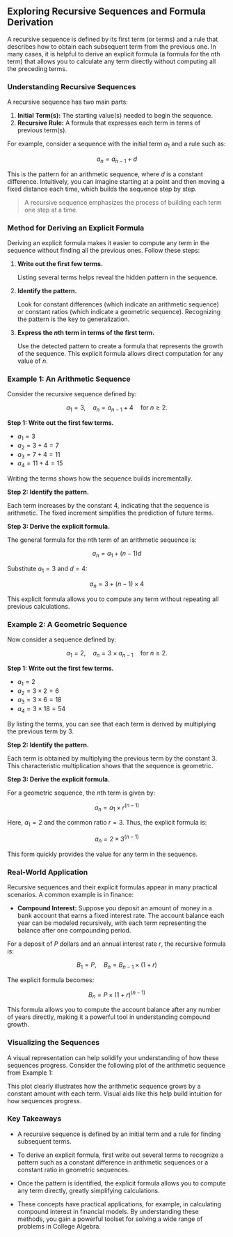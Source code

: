 ## Exploring Recursive Sequences and Formula Derivation

A recursive sequence is defined by its first term (or terms) and a rule that describes how to obtain each subsequent term from the previous one. In many cases, it is helpful to derive an explicit formula (a formula for the $n$th term) that allows you to calculate any term directly without computing all the preceding terms.

### Understanding Recursive Sequences

A recursive sequence has two main parts:

1. **Initial Term(s):** The starting value(s) needed to begin the sequence.
2. **Recursive Rule:** A formula that expresses each term in terms of previous term(s).

For example, consider a sequence with the initial term $a_1$ and a rule such as:

$$
a_n = a_{n-1} + d
$$

This is the pattern for an arithmetic sequence, where $d$ is a constant difference. Intuitively, you can imagine starting at a point and then moving a fixed distance each time, which builds the sequence step by step.

> A recursive sequence emphasizes the process of building each term one step at a time.

### Method for Deriving an Explicit Formula

Deriving an explicit formula makes it easier to compute any term in the sequence without finding all the previous ones. Follow these steps:

1. **Write out the first few terms.**

   Listing several terms helps reveal the hidden pattern in the sequence.

2. **Identify the pattern.**

   Look for constant differences (which indicate an arithmetic sequence) or constant ratios (which indicate a geometric sequence). Recognizing the pattern is the key to generalization.

3. **Express the $n$th term in terms of the first term.**

   Use the detected pattern to create a formula that represents the growth of the sequence. This explicit formula allows direct computation for any value of $n$.

### Example 1: An Arithmetic Sequence

Consider the recursive sequence defined by:

$$
a_1 = 3, \quad a_n = a_{n-1} + 4 \quad \text{for } n \geq 2.
$$

**Step 1: Write out the first few terms.**

- $a_1 = 3$
- $a_2 = 3 + 4 = 7$
- $a_3 = 7 + 4 = 11$
- $a_4 = 11 + 4 = 15$

Writing the terms shows how the sequence builds incrementally.

**Step 2: Identify the pattern.**

Each term increases by the constant $4$, indicating that the sequence is arithmetic. The fixed increment simplifies the prediction of future terms.

**Step 3: Derive the explicit formula.**

The general formula for the $n$th term of an arithmetic sequence is:

$$
a_n = a_1 + (n-1)d
$$

Substitute $a_1 = 3$ and $d = 4$:

$$
a_n = 3 + (n-1) \times 4
$$

This explicit formula allows you to compute any term without repeating all previous calculations.

### Example 2: A Geometric Sequence

Now consider a sequence defined by:

$$
a_1 = 2, \quad a_n = 3 \times a_{n-1} \quad \text{for } n \geq 2.
$$

**Step 1: Write out the first few terms.**

- $a_1 = 2$
- $a_2 = 3 \times 2 = 6$
- $a_3 = 3 \times 6 = 18$
- $a_4 = 3 \times 18 = 54$

By listing the terms, you can see that each term is derived by multiplying the previous term by $3$.

**Step 2: Identify the pattern.**

Each term is obtained by multiplying the previous term by the constant $3$. This characteristic multiplication shows that the sequence is geometric.

**Step 3: Derive the explicit formula.**

For a geometric sequence, the $n$th term is given by:

$$
a_n = a_1 \times r^{(n-1)}
$$

Here, $a_1 = 2$ and the common ratio $r = 3$. Thus, the explicit formula is:

$$
a_n = 2 \times 3^{(n-1)}
$$

This form quickly provides the value for any term in the sequence.

### Real-World Application

Recursive sequences and their explicit formulas appear in many practical scenarios. A common example is in finance:

- **Compound Interest:** Suppose you deposit an amount of money in a bank account that earns a fixed interest rate. The account balance each year can be modeled recursively, with each term representing the balance after one compounding period.

For a deposit of $P$ dollars and an annual interest rate $r$, the recursive formula is:

$$
B_1 = P, \quad B_n = B_{n-1} \times (1+r)
$$

The explicit formula becomes:

$$
B_n = P \times (1+r)^{(n-1)}
$$

This formula allows you to compute the account balance after any number of years directly, making it a powerful tool in understanding compound growth.

### Visualizing the Sequences

A visual representation can help solidify your understanding of how these sequences progress. Consider the following plot of the arithmetic sequence from Example 1:

<!-- tikzpicture -->

This plot clearly illustrates how the arithmetic sequence grows by a constant amount with each term. Visual aids like this help build intuition for how sequences progress.

### Key Takeaways

- A recursive sequence is defined by an initial term and a rule for finding subsequent terms.

- To derive an explicit formula, first write out several terms to recognize a pattern such as a constant difference in arithmetic sequences or a constant ratio in geometric sequences.

- Once the pattern is identified, the explicit formula allows you to compute any term directly, greatly simplifying calculations.

- These concepts have practical applications, for example, in calculating compound interest in financial models. By understanding these methods, you gain a powerful toolset for solving a wide range of problems in College Algebra.
